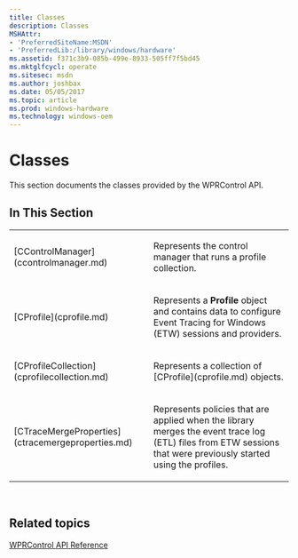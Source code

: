 ```yaml
---
title: Classes
description: Classes
MSHAttr:
- 'PreferredSiteName:MSDN'
- 'PreferredLib:/library/windows/hardware'
ms.assetid: f371c3b9-085b-499e-8933-505ff7f5bd45
ms.mktglfcycl: operate
ms.sitesec: msdn
ms.author: joshbax
ms.date: 05/05/2017
ms.topic: article
ms.prod: windows-hardware
ms.technology: windows-oem
---
```


# Classes


This section documents the classes provided by the WPRControl API.

## In This Section


<table>
<colgroup>
<col width="50%" />
<col width="50%" />
</colgroup>
<tbody>
<tr class="odd">
<td><p>[CControlManager](ccontrolmanager.md)</p></td>
<td><p>Represents the control manager that runs a profile collection.</p></td>
</tr>
<tr class="even">
<td><p>[CProfile](cprofile.md)</p></td>
<td><p>Represents a <strong>Profile</strong> object and contains data to configure Event Tracing for Windows (ETW) sessions and providers.</p></td>
</tr>
<tr class="odd">
<td><p>[CProfileCollection](cprofilecollection.md)</p></td>
<td><p>Represents a collection of [CProfile](cprofile.md) objects.</p></td>
</tr>
<tr class="even">
<td><p>[CTraceMergeProperties](ctracemergeproperties.md)</p></td>
<td><p>Represents policies that are applied when the library merges the event trace log (ETL) files from ETW sessions that were previously started using the profiles.</p></td>
</tr>
</tbody>
</table>

 

## Related topics


[WPRControl API Reference](wprcontrol-api-reference.md)

 

 







